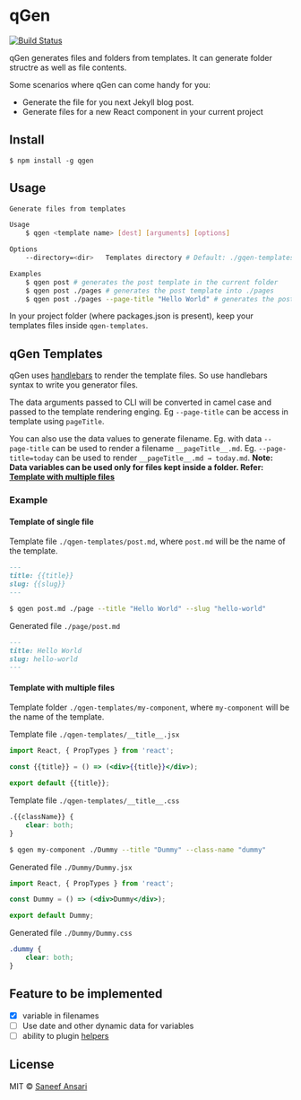 # qGen

[![Build Status](https://travis-ci.org/saneef/qgen.svg?branch=master)](https://travis-ci.org/saneef/qgen)

qGen generates files and folders from templates. It can generate folder structre as well as file contents.

Some scenarios where qGen can come handy for you:

- Generate the file for you next Jekyll blog post.
- Generate files for a new React component in your current project

## Install

	$ npm install -g qgen

## Usage

```bash
Generate files from templates

Usage
	$ qgen <template name> [dest] [arguments] [options]

Options
	--directory=<dir>	Templates directory # Default: ./gqen-templates

Examples
	$ qgen post # generates the post template in the current folder
	$ qgen post ./pages # generates the post template into ./pages
	$ qgen post ./pages --page-title "Hello World" # generates the post template in inside ./pages with data field pageTitle="Hello World" to the template rendering engine
```

In your project folder (where packages.json is present), keep your templates files inside `qgen-templates`.

## qGen Templates

qGen uses [handlebars](http://handlebarsjs.com) to render the template files. So use handlebars syntax to write you generator files.

The data arguments passed to CLI will be converted in camel case and passed to the template rendering enging. Eg `--page-title` can be access in template using `pageTitle`.

You can also use the data values to generate filename. Eg. with data `--page-title` can be used to render a filename `__pageTitle__.md`. Eg. `--page-title=today` can be used to render `__pageTitle__.md → today.md`. **Note: Data variables can be used only for files kept inside a folder. Refer: [Template with multiple files](#template-with-multiple-files)**

### Example

#### Template of single file

Template file `./qgen-templates/post.md`, where `post.md` will be the name of the template.
```markdown
---
title: {{title}}
slug: {{slug}}
---

```

```bash
$ qgen post.md ./page --title "Hello World" --slug "hello-world"
```

Generated file `./page/post.md`
```markdown
---
title: Hello World
slug: hello-world
---

```

#### Template with multiple files

Template folder `./qgen-templates/my-component`, where `my-component` will be the name of the template.

Template file `./qgen-templates/__title__.jsx`
```jsx
import React, { PropTypes } from 'react';

const {{title}} = () => (<div>{{title}}</div>);

export default {{title}};

```

Template file `./qgen-templates/__title__.css`
```css
.{{className}} {
	clear: both;
}

```

```bash
$ qgen my-component ./Dummy --title "Dummy" --class-name "dummy"
```

Generated file `./Dummy/Dummy.jsx`
```jsx
import React, { PropTypes } from 'react';

const Dummy = () => (<div>Dummy</div>);

export default Dummy;

```

Generated file `./Dummy/Dummy.css`
```css
.dummy {
	clear: both;
}

```

## Feature to be implemented

- [x] variable in filenames
- [ ] Use date and other dynamic data for variables
- [ ] ability to plugin [helpers](https://handlebarsjs.com/expressions.html#helpers)

## License

MIT © [Saneef Ansari](https://saneef.com)
